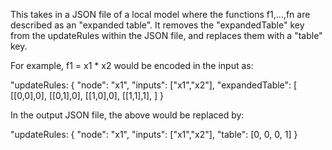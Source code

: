 This takes in a JSON file of a local model where the functions f1,...,fn are described as an "expanded table". It removes the "expandedTable" key from the updateRules within the JSON file, and replaces them with a "table" key. 

For example, f1 = x1 * x2 would be encoded in the input as:

"updateRules: {
    	      "node": "x1",
    	      "inputs": ["x1","x2"],
	      "expandedTable":
		 [
                 [[0,0],0],
                 [[0,1],0],
                 [[1,0],0],
                 [[1,1],1],
            	 ]
	       }


In the output JSON file, the above would be replaced by:


"updateRules: {
    	      "node": "x1",
    	      "inputs": ["x1","x2"],
	      "table": [0, 0, 0, 1]
	       }